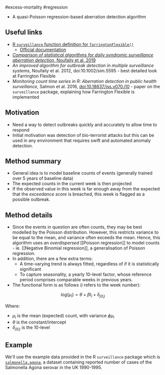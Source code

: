 #excess-mortality #regression

- A quasi-Poisson regression-based aberration detection algorithm

## Useful links

* [R `surveillance` function definition for `farringtonFlexible()`](https://github.com/r-forge/surveillance/blob/master/pkg/R/farringtonFlexible.R)
	* [Official documentation](https://surveillance.r-forge.r-project.org/pkgdown/reference/farringtonFlexible.html)
* [*Comparison of statistical algorithms for daily syndromic surveillance aberration detection*, Noufaily et al. 2019](https://academic.oup.com/bioinformatics/article/35/17/3110/5301313#151566659)
* *An improved algorithm for outbreak detection in multiple surveillance systems*, Noufaily et al. 2012, doi:10.1002/sim.5595 - best detailed look at Farrington Flexible
* *Monitoring count time series in R: Aberration detection in public health surveillance*, Salmon et al. 2016, [doi:10.18637/jss.v070.i10](https://doi.org/10.18637/jss.v070.i10) - paper on the `surveillance` package, explaining how Farrington Flexible is implemented

## Motivation

- Need a way to detect outbreaks quickly and accurately to allow time to respond
- Initial motivation was detection of bio-terrorist attacks but this can be used in any environment that requires swift and automated anomaly detection.

## Method summary

- General idea is to model baseline counts of events (generally trained over 5 years of baseline data)
- The expected counts in the current week is then projected
- If the observed value in this week is far enough away from the expected that the *exceedance score* is breached, this week is flagged as a possible outbreak.

## Method details

- Since the events in question are often counts, they may be best modelled by the Poisson distribution. However, this restricts variance to be equal to the mean, and variance often exceeds the mean. Hence, this algorithm uses an *overdispersed* [[Poisson regression]] to model counts - ie. [[Negative Binomial regression]], a generalisation of Poisson regression.
- In addition, there are a few extra terms:
	- A time-varying trend is always fitted, regardless of if it is statistically significant
	- To capture seasonality, a yearly 10-level factor, whose reference period comprises comparable weeks in previous years.
- The functional form is as follows ($i$ refers to the week number):

$$log(\mu_i) = \theta + \beta t_i + \delta_{j(t_i)}$$

Where:
- $\mu_i$ is the mean (expected) count, with variance $\phi\mu_i$
- $\theta$ is the constant/intercept
- $\delta_{j(t_i)}$ is the 10-level 



## Example

We'll use the example data provided in the R `surveillance` package which is [`salmonella.agona`](https://rdrr.io/cran/surveillance/man/salmonella.agona.html), a dataset containing reported number of cases of the Salmonella Agona serovar in the UK 1990-1995.

